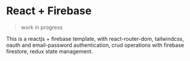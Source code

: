 # React + Firebase

> work in progress

This is a reactjs + firebase template, with react-router-dom, tailwindcss, oauth and email-password authentication, crud operations with firebase firestore, redux state management.
